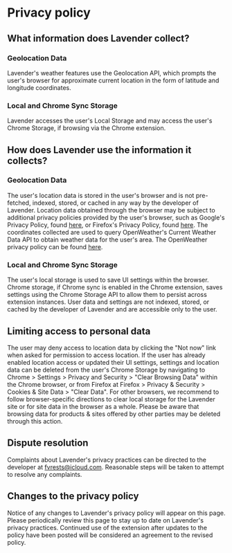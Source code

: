 # Privacy policy

## What information does Lavender collect?

### Geolocation Data

Lavender's weather features use the Geolocation API, which prompts the user's browser for approximate current location in the form of latitude and longitude coordinates.

### Local and Chrome Sync Storage

Lavender accesses the user's Local Storage and may access the user's Chrome Storage, if browsing via the Chrome extension.

## How does Lavender use the information it collects?

### Geolocation Data

The user's location data is stored in the user's browser and is not pre-fetched, indexed, stored, or cached in any way by the developer of Lavender. Location data obtained through the browser may be subject to additional privacy policies provided by the user's browser, such as Google's Privacy Policy, found [here](https://www.google.com/policies/privacy/), or Firefox's Privacy Policy, found [here](https://www.mozilla.org/en-US/privacy/firefox/). The coordinates collected are used to query OpenWeather's Current Weather Data API to obtain weather data for the user's area. The OpenWeather privacy policy can be found [here](https://openweather.co.uk/privacy-policy).

### Local and Chrome Sync Storage

The user's local storage is used to save UI settings within the browser. Chrome storage, if Chrome sync is enabled in the Chrome extension, saves settings using the Chrome Storage API to allow them to persist across extension instances. User data and settings are not indexed, stored, or cached by the developer of Lavender and are accessible only to the user.

## Limiting access to personal data

The user may deny access to location data by clicking the "Not now" link when asked for permission to access location. If the user has already enabled location access or updated their UI settings, settings and location data can be deleted from the user's Chrome Storage by navigating to Chrome > Settings > Privacy and Security > "Clear Browsing Data" within the Chrome browser, or from Firefox at Firefox > Privacy & Security > Cookies & Site Data > "Clear Data". For other browsers, we recommend to follow browser-specific directions to clear local storage for the Lavender site or for site data in the browser as a whole. Please be aware that browsing data for products & sites offered by other parties may be deleted through this action.

## Dispute resolution

Complaints about Lavender's privacy practices can be directed to the developer at <fvrests@icloud.com>. Reasonable steps will be taken to attempt to resolve any complaints.

## Changes to the privacy policy

Notice of any changes to Lavender's privacy policy will appear on this page. Please periodically review this page to stay up to date on Lavender's privacy practices. Continued use of the extension after updates to the policy have been posted will be considered an agreement to the revised policy.
